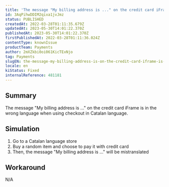```yaml
---
title: 'The message "My billing address is ..." on the credit card iFrame is in the wrong language when using checkout in Catalan language'
id: 3AqPihwDDIM2qixa1jvJmz
status: PUBLISHED
createdAt: 2022-03-28T01:11:35.679Z
updatedAt: 2023-05-30T14:01:22.370Z
publishedAt: 2023-05-30T14:01:22.370Z
firstPublishedAt: 2022-03-28T01:11:36.024Z
contentType: knownIssue
productTeam: Payments
author: 2mXZkbi0oi061KicTExNjo
tag: Payments
slugEN: the-message-my-billing-address-is-on-the-credit-card-iframe-is-in-the-wrong-language-when-using-checkout-in-catalan-language
locale: en
kiStatus: Fixed
internalReference: 481181
---
```


## Summary


The message "My billing address is ..." on the credit card iFrame is in the wrong language when using checkout in Catalan language.


##

## Simulation



1. Go to a Catalan language store
2. Buy a random item and choose to pay it with credit card
3. Then, the message "My billing address is ..." will be mistranslated


##

## Workaround


N/A





